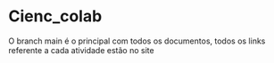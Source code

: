 # Cienc_colab
O branch main é o principal com todos os documentos, todos os links referente a cada atividade estão no site
